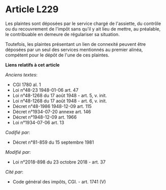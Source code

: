 # Article L229

Les plaintes sont déposées par le service chargé de l'assiette, du contrôle ou du recouvrement de l'impôt sans qu'il y ait
lieu de mettre, au préalable, le contribuable en demeure de régulariser sa situation.

Toutefois, les plaintes présentant un lien de connexité peuvent être déposées par un seul des services mentionnés au premier
alinéa, compétent pour le dépôt de l'une de ces plaintes.

**Liens relatifs à cet article**

_Anciens textes_:

  - CGI 1780 al. 1
  - Loi n°48-23 1948-01-06 art. 47
  - Loi n°48-1268 du 17 août 1948 - art. 5, v. init.
  - Loi n°48-1268 du 17 août 1948 - art. 6, v. init.
  - Décret n°48-1986 1948-12-09 art. 115
  - Décret n°1934-07-20 annexe art. 146
  - Décret n°1948-12-09 art. 1966
  - Loi n°1934-07-06 art. 13

_Codifié par_:

  - Décret n°81-859 du 15 septembre 1981

_Modifié par_:

  - Loi n°2018-898 du 23 octobre 2018 - art. 37

_Cité par_:

  - Code général des impôts, CGI. - art. 1741 (V)
